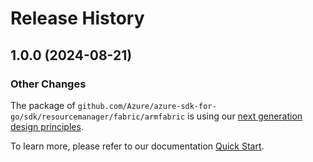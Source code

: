 # Release History

## 1.0.0 (2024-08-21)
### Other Changes

The package of `github.com/Azure/azure-sdk-for-go/sdk/resourcemanager/fabric/armfabric` is using our [next generation design principles](https://azure.github.io/azure-sdk/general_introduction.html).

To learn more, please refer to our documentation [Quick Start](https://aka.ms/azsdk/go/mgmt).